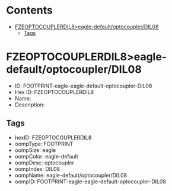 



Contents
========

* [FZEOPTOCOUPLERDIL8>eagle-default/optocoupler/DIL08](#fzeoptocouplerdil8eagle-defaultoptocouplerdil08)
	* [Tags](#tags)

# FZEOPTOCOUPLERDIL8>eagle-default/optocoupler/DIL08

- ID: FOOTPRINT-eagle-eagle-default-optocoupler-DIL08
- Hex ID: FZEOPTOCOUPLERDIL8
- Name: 
- Description: 

## Tags

- hexID: FZEOPTOCOUPLERDIL8
- oompType: FOOTPRINT
- oompSize: eagle
- oompColor: eagle-default
- oompDesc: optocoupler
- oompIndex: DIL08
- oompName: eagle-default/optocoupler/DIL08
- oompID: FOOTPRINT-eagle-eagle-default-optocoupler-DIL08
